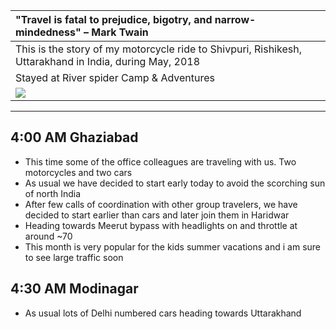 | "Travel is fatal to prejudice, bigotry, and narrow-mindedness" – Mark Twain |
| :--- |
| This is the story of my motorcycle ride to Shivpuri, Rishikesh, Uttarakhand in India, during May, 2018 |
| Stayed at River spider Camp & Adventures |
| ![](https://github.com/inbravo/travel/blob/master/may-2018/images/route-map.jpg)|

---

##  4:00 AM Ghaziabad
*	This time some of the office colleagues are traveling with us. Two motorcycles and two cars
*	As usual we have decided to start early today to avoid the scorching sun of north India
*	After few calls of coordination with other group travelers, we have decided to start earlier than cars and later join them in Haridwar
*	Heading towards Meerut bypass with headlights on and throttle at around ~70
*	This month is very popular for the kids summer vacations and i am sure to see large traffic soon

##  4:30 AM Modinagar
*	As usual lots of Delhi numbered cars heading towards Uttarakhand